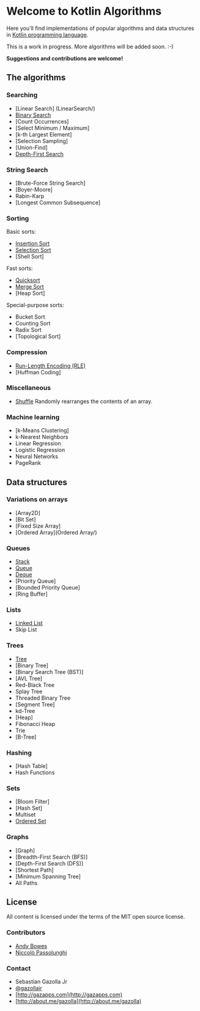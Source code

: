 # Welcome to Kotlin Algorithms 

Here you'll find implementations of popular algorithms and data structures in [Kotlin programming language](https://kotlinlang.org/).

This is a work in progress. More algorithms will be added soon. :-) 

**Suggestions and contributions are welcome!** 


## The algorithms

### Searching

- [Linear Search] (LinearSearch/)
- [Binary Search](BinarySearch/)
- [Count Occurrences] 
- [Select Minimum / Maximum] 
- [k-th Largest Element]
- [Selection Sampling]
- [Union-Find] 
- [Depth-First Search](DepthFirstSearch/)

### String Search

- [Brute-Force String Search] 
- [Boyer-Moore] 
- Rabin-Karp
- [Longest Common Subsequence] 

### Sorting

Basic sorts:

- [Insertion Sort](InsertionSort/)
- [Selection Sort](SelectionSort/)
- [Shell Sort]

Fast sorts:

- [Quicksort](QuickSort/)
- [Merge Sort](MergeSort/)
- [Heap Sort]

Special-purpose sorts:

- Bucket Sort
- Counting Sort
- Radix Sort
- [Topological Sort]


### Compression

- [Run-Length Encoding (RLE)](Compression/)
- [Huffman Coding] 

### Miscellaneous

- [Shuffle](Shuffle/) Randomly rearranges the contents of an array.

### Machine learning

- [k-Means Clustering] 
- k-Nearest Neighbors
- Linear Regression
- Logistic Regression
- Neural Networks
- PageRank

## Data structures

### Variations on arrays

- [Array2D]
- [Bit Set]
- [Fixed Size Array]
- [Ordered Array](Ordered Array/)

### Queues

- [Stack](Stack/)
- [Queue](Queue/)
- [Deque](Deque/)
- [Priority Queue]
- [Bounded Priority Queue] 
- [Ring Buffer]

### Lists

- [Linked List](LinkedList/) 
- Skip List

### Trees

- [Tree](Tree/) 
- [Binary Tree] 
- [Binary Search Tree (BST)] 
- [AVL Tree] 
- Red-Black Tree
- Splay Tree
- Threaded Binary Tree
- [Segment Tree] 
- kd-Tree
- [Heap] 
- Fibonacci Heap
- Trie
- [B-Tree]

### Hashing

- [Hash Table]
- Hash Functions

### Sets

- [Bloom Filter]
- [Hash Set]
- Multiset
- [Ordered Set](OrderedSet/)

### Graphs

- [Graph]
- [Breadth-First Search (BFS)]
- [Depth-First Search (DFS)]
- [Shortest Path]
- [Minimum Spanning Tree]
- All Paths


## License

All content is licensed under the terms of the MIT open source license.

### Contributors
* [Andy Bowes](https://github.com/AndyBowes)
* [Niccolò Passolunghi](https://github.com/nicopasso)


### Contact

* Sebastian Gazolla Jr
* [@gazollajr](http://twitter.com/gazollajr)
* [http://gazapps.com](http://gazapps.com)
* [http://about.me/gazolla](http://about.me/gazolla)


